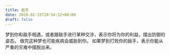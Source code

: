 ```yaml
---
title: 敌手
date: 2020-02-15T20:54:12+08:00
draft: false
---
```


梦到你和敌手相遇，或者跟敌手进行某种交涉，表示你将为你的利益，摆出防御的姿态。
做完这种梦也可能疾病会威胁到你。
如果梦到打败你的敌手，表示你能从严重的灾难中摆脱出来。
